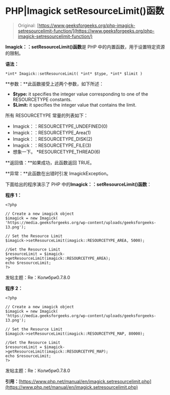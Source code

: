 # PHP|Imagick setResourceLimit()函数

> Original: [https://www.geeksforgeeks.org/php-imagick-setresourcelimit-function/](https://www.geeksforgeeks.org/php-imagick-setresourcelimit-function/)

**Imagick：：setResourceLimit()函数**是 PHP 中的内置函数，用于设置特定资源的限制。

**语法：**

```
*int* Imagick::setResourceLimit( *int* $type, *int* $limit )
```

**参数：**此函数接受上述两个参数，如下所述：

*   **$type:** it specifies the integer value corresponding to one of the RESOURCETYPE constants.
*   **$Limit:** it specifies the integer value that contains the limit.

所有 RESOURCETYPE 常量的列表如下：

*   Imagick：：RESOURCETYPE_UNDEFINED(0)
*   Imagick：：RESOURCETYPE_Area(1)
*   Imagick：：RESOURCETYPE_DISK(2)
*   Imagick：：RESOURCETYPE_FILE(3)
*   想象一下。 *RESOURCETYPE_THREAD(6)

**返回值：**如果成功，此函数返回 TRUE。

**异常：**此函数在出错时引发 ImagickException。

下面给出的程序演示了 PHP 中的**Imagick：：setResourceLimit()函数**：

**程序 1：**

```
<?php

// Create a new imagick object
$imagick = new Imagick(
'https://media.geeksforgeeks.org/wp-content/uploads/geeksforgeeks-13.png');

// Set the Resource Limit
$imagick->setResourceLimit(imagick::RESOURCETYPE_AREA, 5000);

//Get the Resource Limit
$resourceLimit = $imagick->getResourceLimit(imagick::RESOURCETYPE_AREA);
echo $resourceLimit;
?>
```

发帖主题：Re：Колибри0.7.8.0

**程序 2：**

```
<?php

// Create a new imagick object
$imagick = new Imagick(
'https://media.geeksforgeeks.org/wp-content/uploads/geeksforgeeks-13.png');

// Set the Resource Limit
$imagick->setResourceLimit(imagick::RESOURCETYPE_MAP, 80000);

//Get the Resource Limit
$resourceLimit = $imagick->getResourceLimit(imagick::RESOURCETYPE_MAP);
echo $resourceLimit;
?>
```

发帖主题：Re：Колибри0.7.8.0

**引用：**[https://www.php.net/manual/en/imagick.setresourcelimit.php](https://www.php.net/manual/en/imagick.setresourcelimit.php)